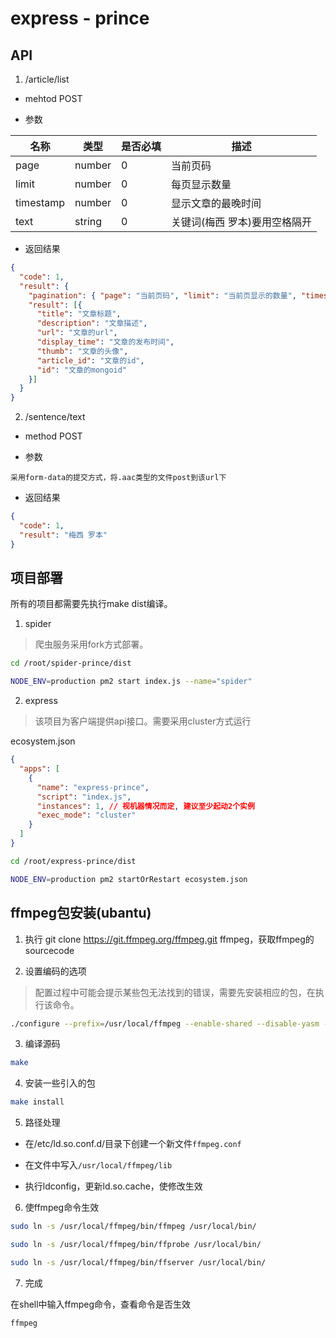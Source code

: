 # express - prince

## API

1. /article/list

* mehtod POST

* 参数

|名称|类型|是否必填|描述|
|----|----|----|----|
|page|number|0|当前页码|
|limit|number|0|每页显示数量|
|timestamp|number|0|显示文章的最晚时间|
|text|string|0|关键词(梅西 罗本)要用空格隔开|

* 返回结果

```json
{
  "code": 1,
  "result": {
    "pagination": { "page": "当前页码", "limit": "当前页显示的数量", "timestamp": "显示文章的最晚的时间", "text": "搜索的关键字(梅西 罗本)" },
    "result": [{
      "title": "文章标题",
      "description": "文章描述",
      "url": "文章的url",
      "display_time": "文章的发布时间",
      "thumb": "文章的头像",
      "article_id": "文章的id",
      "id": "文章的mongoid"
    }]
  }
}
```

2. /sentence/text

* method POST

* 参数

```text
采用form-data的提交方式，将.aac类型的文件post到该url下
```

* 返回结果

```json
{
  "code": 1,
  "result": "梅西 罗本"
}
```

## 项目部署

所有的项目都需要先执行make dist编译。

1. spider

>爬虫服务采用fork方式部署。

```bash
cd /root/spider-prince/dist

NODE_ENV=production pm2 start index.js --name="spider"
```

2. express

>该项目为客户端提供api接口。需要采用cluster方式运行

ecosystem.json

```json
{
  "apps": [
    {
      "name": "express-prince",
      "script": "index.js",
      "instances": 1, // 视机器情况而定, 建议至少起动2个实例
      "exec_mode": "cluster"
    }
  ]
}
```

```bash
cd /root/express-prince/dist

NODE_ENV=production pm2 startOrRestart ecosystem.json
```

## ffmpeg包安装(ubantu)

1. 执行 git clone https://git.ffmpeg.org/ffmpeg.git ffmpeg，获取ffmpeg的sourcecode

2. 设置编码的选项

>配置过程中可能会提示某些包无法找到的错误，需要先安装相应的包，在执行该命令。

```bash
./configure --prefix=/usr/local/ffmpeg --enable-shared --disable-yasm --enable-pthreads --enable-gpl --enable-version3 --enable-hardcoded-tables --enable-avresample --enable-libfdk-aac --enable-libmp3lame --enable-libopencore-amrnb --enable-libopencore-amrwb --enable-libwavpack --enable-libx264 --enable-libxvid --disable-lzma --enable-nonfree
```

3. 编译源码

```bash
make
```

4. 安装一些引入的包

```bash
make install
```

5. 路径处理

* 在/etc/ld.so.conf.d/目录下创建一个新文件`ffmpeg.conf`

* 在文件中写入`/usr/local/ffmpeg/lib`

* 执行ldconfig，更新ld.so.cache，使修改生效

6. 使ffmpeg命令生效

```bash
sudo ln -s /usr/local/ffmpeg/bin/ffmpeg /usr/local/bin/

sudo ln -s /usr/local/ffmpeg/bin/ffprobe /usr/local/bin/

sudo ln -s /usr/local/ffmpeg/bin/ffserver /usr/local/bin/
```

7. 完成

  在shell中输入ffmpeg命令，查看命令是否生效

```bash
ffmpeg
```
